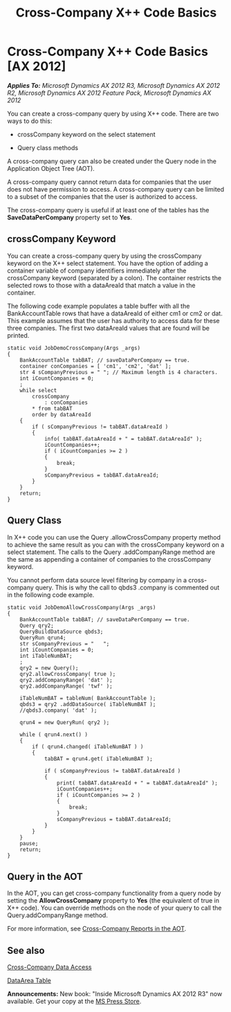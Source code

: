﻿---
title: Cross-Company X++ Code Basics
TOCTitle: Cross-Company X++ Code Basics
ms:assetid: 0312d6e1-e409-434f-8ee6-c2081f8d4002
ms:mtpsurl: https://msdn.microsoft.com/en-us/library/Cc518738(v=AX.60)
ms:contentKeyID: 35240189
ms.date: 05/18/2015
mtps_version: v=AX.60
---

# Cross-Company X++ Code Basics [AX 2012]


_**Applies To:** Microsoft Dynamics AX 2012 R3, Microsoft Dynamics AX 2012 R2, Microsoft Dynamics AX 2012 Feature Pack, Microsoft Dynamics AX 2012_

You can create a cross-company query by using X++ code. There are two ways to do this:

  - crossCompany keyword on the select statement

  - Query class methods

A cross-company query can also be created under the Query node in the Application Object Tree (AOT).

A cross-company query cannot return data for companies that the user does not have permission to access. A cross-company query can be limited to a subset of the companies that the user is authorized to access.

The cross-company query is useful if at least one of the tables has the **SaveDataPerCompany** property set to **Yes**.

## crossCompany Keyword

You can create a cross-company query by using the crossCompany keyword on the X++ select statement. You have the option of adding a container variable of company identifiers immediately after the crossCompany keyword (separated by a colon). The container restricts the selected rows to those with a dataAreaId that match a value in the container.

The following code example populates a table buffer with all the BankAccountTable rows that have a dataAreaId of either cm1 or cm2 or dat. This example assumes that the user has authority to access data for these three companies. The first two dataAreaId values that are found will be printed.

    static void JobDemoCrossCompany(Args _args)
    {
        BankAccountTable tabBAT; // saveDataPerCompany == true.
        container conCompanies = [ 'cm1', 'cm2', 'dat' ];
        str 4 sCompanyPrevious = " "; // Maximum length is 4 characters.
        int iCountCompanies = 0;
        ;
        while select
            crossCompany
                : conCompanies
            * from tabBAT
            order by dataAreaId
        {
            if ( sCompanyPrevious != tabBAT.dataAreaId )
            {
                info( tabBAT.dataAreaId + " = tabBAT.dataAreaId" );
                iCountCompanies++;
                if ( iCountCompanies >= 2 )
                {
                    break;
                }
                sCompanyPrevious = tabBAT.dataAreaId;
            }
        }
        return;
    }

## Query Class

In X++ code you can use the Query .allowCrossCompany property method to achieve the same result as you can with the crossCompany keyword on a select statement. The calls to the Query .addCompanyRange method are the same as appending a container of companies to the crossCompany keyword.

You cannot perform data source level filtering by company in a cross-company query. This is why the call to qbds3 .company is commented out in the following code example.

    static void JobDemoAllowCrossCompany(Args _args)
    {
        BankAccountTable tabBAT; // saveDataPerCompany == true.
        Query qry2;
        QueryBuildDataSource qbds3;
        QueryRun qrun4;
        str sCompanyPrevious = "   ";
        int iCountCompanies = 0;
        int iTableNumBAT;
        ;
        qry2 = new Query();
        qry2.allowCrossCompany( true );
        qry2.addCompanyRange( 'dat' );
        qry2.addCompanyRange( 'twf' );
        
        iTableNumBAT = tableNum( BankAccountTable );
        qbds3 = qry2 .addDataSource( iTableNumBAT );
        //qbds3.company( 'dat' );
        
        qrun4 = new QueryRun( qry2 );
        
        while ( qrun4.next() )
        {
            if ( qrun4.changed( iTableNumBAT ) )
            {
                tabBAT = qrun4.get( iTableNumBAT );
        
                if ( sCompanyPrevious != tabBAT.dataAreaId )
                {
                    print( tabBAT.dataAreaId + " = tabBAT.dataAreaId" );
                    iCountCompanies++;
                    if ( iCountCompanies >= 2 )
                    {
                        break;
                    }
                    sCompanyPrevious = tabBAT.dataAreaId;
                }
            }
        }
        pause;
        return;
    }

## Query in the AOT

In the AOT, you can get cross-company functionality from a query node by setting the **AllowCrossCompany** property to **Yes** (the equivalent of true in X++ code). You can override methods on the node of your query to call the Query.addCompanyRange method.

For more information, see [Cross-Company Reports in the AOT](cross-company-reports-in-the-aot.md).

## See also

[Cross-Company Data Access](cross-company-data-access.md)

[DataArea Table](https://msdn.microsoft.com/en-us/library/gg887932\(v=ax.60\))

  
**Announcements:** New book: "Inside Microsoft Dynamics AX 2012 R3" now available. Get your copy at the [MS Press Store](https://www.microsoftpressstore.com/store/inside-microsoft-dynamics-ax-2012-r3-9780735685109).

